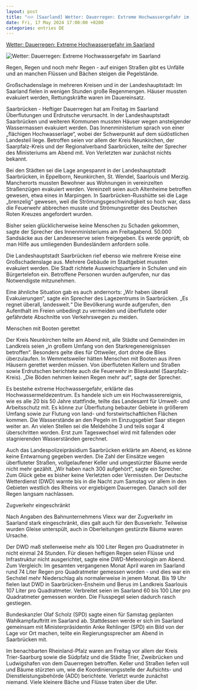 ```yaml
---
layout: post
title: "🔥🔥 [Saarland] Wetter: Dauerregen: Extreme Hochwassergefahr im Saarland"
date: Fri, 17 May 2024 17:00:00 +0200
categories: entries DE
---
```

[Wetter: Dauerregen: Extreme Hochwassergefahr im Saarland](https://www.mz.de/panorama/dauerregen-extreme-hochwassergefahr-im-saarland-3845831)

![Wetter: Dauerregen: Extreme Hochwassergefahr im Saarland](https://bmg-images.forward-publishing.io/2024/05/17/1d92e72f-45bf-408b-b504-d085d343d6a5.jpeg?rect=0%2C107%2C2048%2C1152&w=1024)

Regen, Regen und noch mehr Regen - auf einigen Straßen gibt es Unfälle und an manchen Flüssen und Bächen steigen die Pegelstände.

Großschadenslage in mehreren Kreisen und in der Landeshauptstadt: Im Saarland fielen in wenigen Stunden große Regenmengen. Häuser mussten evakuiert werden, Rettungskräfte waren im Dauereinsatz.

Saarbrücken - Heftiger Dauerregen hat am Freitag im Saarland Überflutungen und Erdrutsche verursacht. In der Landeshauptstadt Saarbrücken und weiteren Kommunen mussten Häuser wegen ansteigender Wassermassen evakuiert werden. Das Innenministerium sprach von einer „flächigen Hochwasserlage“, wobei der Schwerpunkt auf dem südöstlichen Landesteil liege. Betroffen seien vor allem der Kreis Neunkirchen, der Saarpfalz-Kreis und der Regionalverband Saarbrücken, teilte der Sprecher des Ministeriums am Abend mit. Von Verletzten war zunächst nichts bekannt.

Bei den Städten sei die Lage angespannt in der Landeshauptstadt Saarbrücken, in Eppelborn, Neunkirchen, St. Wendel, Saarlouis und Merzig. Mancherorts mussten Bewohner aus Wohnungen in vereinzelten Straßenzügen evakuiert werden. Vereinzelt seien auch Altenheime betroffen gewesen, etwa eines in Marpingen. In Saarbrücken-Russhütte sei die Lage „brenzelig“ gewesen, weil die Strömungsgeschwindigkeit so hoch war, dass die Feuerwehr abbrechen musste und Strömungsretter des Deutschen Roten Kreuzes angefordert wurden.

Bisher seien glücklicherweise keine Menschen zu Schaden gekommen, sagte der Sprecher des Innenministeriums am Freitagabend. 50.000 Sandsäcke aus der Landesreserve seien freigegeben. Es werde geprüft, ob man Hilfe aus umliegenden Bundesländern anfordern solle.

Die Landeshauptstadt Saarbrücken rief ebenso wie mehrere Kreise eine Großschadenslage aus. Mehrere Gebäude im Stadtgebiet mussten evakuiert werden. Die Stadt richtete Ausweichquartiere in Schulen und ein Bürgertelefon ein. Betroffene Personen wurden aufgerufen, nur das Notwendigste mitzunehmen.

Eine ähnliche Situation gab es auch andernorts: „Wir haben überall Evakuierungen“, sagte ein Sprecher des Lagezentrums in Saarbrücken. „Es regnet überall, landesweit.“ Die Bevölkerung wurde aufgerufen, den Aufenthalt im Freien unbedingt zu vermeiden und überflutete oder gefährdete Abschnitte von Verkehrswegen zu meiden.

Menschen mit Booten gerettet

Der Kreis Neunkirchen teilte am Abend mit, alle Städte und Gemeinden im Landkreis seien „in großem Umfang von den Starkregenereignissen betroffen“. Besonders gelte dies für Ottweiler, dort drohe die Blies überzulaufen. In Wemmetsweiler hätten Menschen mit Booten aus ihren Häusern gerettet werden müssen. Von überfluteten Kellern und Straßen sowie Erdrutschen berichtete auch die Feuerwehr in Blieskastel (Saarpfalz-Kreis). „Die Böden nehmen keinen Regen mehr auf“, sagte der Sprecher.

Es bestehe extreme Hochwassergefahr, erklärte das Hochwassermeldezentrum. Es handele sich um ein Hochwasserereignis, wie es alle 20 bis 50 Jahre stattfinde, teilte das Landesamt für Umwelt- und Arbeitsschutz mit. Es könne zur Überflutung bebauter Gebiete in größerem Umfang sowie zur Flutung von land- und forstwirtschaftlichen Flächen kommen. Die Wasserstände an den Pegeln im Einzugsgebiet Saar stiegen weiter an. An vielen Stellen sei die Meldehöhe 3 und teils sogar 4 überschritten worden. Erst zum Tageswechsel wird mit fallenden oder stagnierenden Wasserständen gerechnet.

Auch das Landespolizeipräsidium Saarbrücken erklärte am Abend, es könne keine Entwarnung gegeben werden. Die Zahl der Einsätze wegen überfluteter Straßen, vollgelaufener Keller und umgestürzter Bäume werde nicht mehr gezählt. „Wir haben nach 300 aufgehört“, sagte ein Sprecher. Zum Glück gebe es bisher keine Verletzten oder Vermissten. Der Deutsche Wetterdienst (DWD) warnte bis in die Nacht zum Samstag vor allem in den Gebieten westlich des Rheins vor ergiebigem Dauerregen. Danach soll der Regen langsam nachlassen.

Zugverkehr eingeschränkt

Nach Angaben des Bahnunternehmens Vlexx war der Zugverkehr im Saarland stark eingeschränkt, dies galt auch für den Busverkehr. Teilweise wurden Gleise unterspült, auch in Oberleitungen gestürzte Bäume waren Ursache.

Der DWD maß stellenweise mehr als 100 Liter Regen pro Quadratmeter in nicht einmal 24 Stunden. Für diesen heftigen Regen seien Flüsse und Infrastruktur nicht ausgerichtet, sagte eine DWD-Meteorologin am Abend. Zum Vergleich: Im gesamten vergangenen Monat April waren im Saarland rund 74 Liter Regen pro Quadratmeter gemessen worden - und dies war ein Sechstel mehr Niederschlag als normalerweise in jenem Monat. Bis 19 Uhr fielen laut DWD in Saarbrücken-Ensheim und Berus im Landkreis Saarlouis 107 Liter pro Quadratmeter. Verbreitet seien im Saarland 60 bis 100 Liter pro Quadratmeter gemessen worden. Die Flusspegel seien dadurch rasch gestiegen.

Bundeskanzler Olaf Scholz (SPD) sagte einen für Samstag geplanten Wahlkampfauftritt im Saarland ab. Stattdessen werde er sich im Saarland gemeinsam mit Ministerpräsidentin Anke Rehlinger (SPD) ein Bild von der Lage vor Ort machen, teilte ein Regierungssprecher am Abend in Saarbrücken mit.

Im benachbarten Rheinland-Pfalz waren am Freitag vor allem der Kreis Trier-Saarburg sowie die Südpfalz und die Städte Trier, Zweibrücken und Ludwigshafen von dem Dauerregen betroffen. Keller und Straßen liefen voll und Bäume stürzten um, wie die Koordinierungsstelle der Aufsichts- und Dienstleistungsbehörde (ADD) berichtete. Verletzt wurde zunächst niemand. Viele kleinere Bäche und Flüsse traten über die Ufer.

